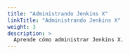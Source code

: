 ```yaml
---
title: "Administrando Jenkins X"
linkTitle: "Administrando Jenkins X"
weight: 3
description: >
  Aprende cómo administrar Jenkins X.
---
```


